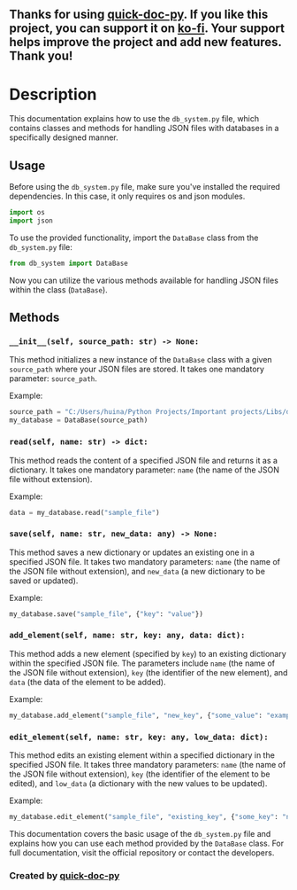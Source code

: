 ## Thanks for using [quick-doc-py](https://pypi.org/project/quick-doc-py). If you like this project, you can support it on [ko-fi](https://ko-fi.com/draggamestudio). Your support helps improve the project and add new features. Thank you!

# Description

This documentation explains how to use the `db_system.py` file, which contains classes and methods for handling JSON files with databases in a specifically designed manner.

## Usage

Before using the `db_system.py` file, make sure you've installed the required dependencies. In this case, it only requires os and json modules.

```python
import os
import json
```

To use the provided functionality, import the `DataBase` class from the `db_system.py` file:

```python
from db_system import DataBase
```

Now you can utilize the various methods available for handling JSON files within the class (`DataBase`).

## Methods

### `__init__(self, source_path: str) -> None:`
This method initializes a new instance of the `DataBase` class with a given `source_path` where your JSON files are stored. It takes one mandatory parameter: `source_path`.

Example:

```python
source_path = "C:/Users/huina/Python Projects/Important projects/Libs/db_py/pydb/data"
my_database = DataBase(source_path)
```

### `read(self, name: str) -> dict:`
This method reads the content of a specified JSON file and returns it as a dictionary. It takes one mandatory parameter: `name` (the name of the JSON file without extension).

Example:

```python
data = my_database.read("sample_file")
```

### `save(self, name: str, new_data: any) -> None:`
This method saves a new dictionary or updates an existing one in a specified JSON file. It takes two mandatory parameters: `name` (the name of the JSON file without extension), and `new_data` (a new dictionary to be saved or updated).

Example:

```python
my_database.save("sample_file", {"key": "value"})
```

### `add_element(self, name: str, key: any, data: dict):`
This method adds a new element (specified by `key`) to an existing dictionary within the specified JSON file. The parameters include `name` (the name of the JSON file without extension), `key` (the identifier of the new element), and `data` (the data of the element to be added).

Example:

```python
my_database.add_element("sample_file", "new_key", {"some_value": "example"})
```

### `edit_element(self, name: str, key: any, low_data: dict):`
This method edits an existing element within a specified dictionary in the specified JSON file. It takes three mandatory parameters: `name` (the name of the JSON file without extension), `key` (the identifier of the element to be edited), and `low_data` (a dictionary with the new values to be updated).

Example:

```python
my_database.edit_element("sample_file", "existing_key", {"some_key": "new_value"})
```

This documentation covers the basic usage of the `db_system.py` file and explains how you can use each method provided by the `DataBase` class. For full documentation, visit the official repository or contact the developers.

### Created by [quick-doc-py](https://pypi.org/project/quick-doc-py)